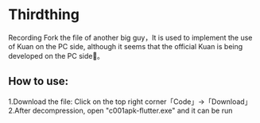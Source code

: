 # Thirdthing
Recording
Fork the file of another big guy，It is used to implement the use of Kuan on the PC side, although it seems that the official Kuan is being developed on the PC side🤣。
## How to use:
1.Download the file: Click on the top right corner「Code」→「Download」
2.After decompression, open "c001apk-flutter.exe" and it can be run
